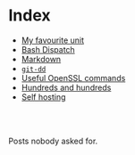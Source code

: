 # Index
<!-- # Posts nobody asked for -->

<!-- # Index -->
<!--  &nbsp; -->

- [My favourite unit](unit.md)
- [Bash Dispatch](dispatch.md)
- [Markdown](markdown.md)
- [`git-dd`](git-dd.md)
- [Useful OpenSSL commands](openssl.md)
- [Hundreds and hundreds](hundreds.md)
- [Self hosting](hosting.md)
<br />
<br />
<!-- #  &nbsp; -->

<!-- Made with some <3 [Not a lot](https://github.com/jpedro/jpedro.github.io) -->
Posts nobody asked for.

